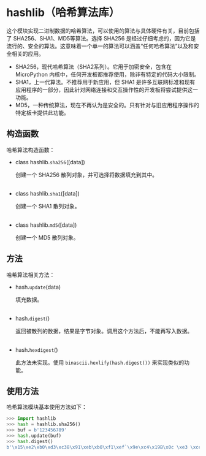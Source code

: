 # hashlib（哈希算法库）

这个模块实现二进制数据的哈希算法，可以使用的算法与具体硬件有关，目前包括了 SHA256、SHA1、MD5等算法。选择 SHA256 是经过仔细考虑的，因为它是流行的、安全的算法。这意味着一个单一的算法可以涵盖“任何哈希算法”以及和安全相关的应用。

* SHA256，现代哈希算法（SHA2系列）。它用于加密安全，包含在 MicroPython 内核中，任何开发板都推荐使用，除非有特定的代码大小限制。
* SHA1，上一代算法。不推荐用于新应用，但 SHA1 是许多互联网标准和现有应用程序的一部分，因此针对网络连接和交互操作性的开发板将尝试提供这一功能。
* MD5，一种传统算法，现在不再认为是安全的。只有针对与旧应用程序操作的特定板卡提供此功能。


## 构造函数

哈希算法构造函数：

* class hashlib.`sha256`([data])

  创建一个 SHA256 散列对象，并可选择将数据填充到其中。
<br><br>

* class hashlib.`sha1`([data])

  创建一个 SHA1 散列对象。
<br><br>

* class hashlib.`md5`([data])

  创建一个 MD5 散列对象。



## 方法

哈希算法相关方法：

* hash.`update`(data)

  填充数据。
<br><br>

* hash.`digest`()

  返回被散列的数据，结果是字节对象。调用这个方法后，不能再写入数据。
<br><br>

* hash.`hexdigest`()

  此方法未实现。使用 `binascii.hexlify(hash.digest())` 来实现类似的功能。
  

## 使用方法

  哈希算法模块基本使用方法如下：

```py
>>> import hashlib
>>> hash = hashlib.sha256()
>>> buf = b'123456789'
>>> hash.update(buf)
>>> hash.digest()
b'\x15\xe2\xb0\xd3\xc38\x91\xeb\xb0\xf1\xef`\x9e\xc4\x19B\x0c \xe3 \xce\x94\xc6_\xbc\x8c3\x12D\x8e\xb2%'
```
